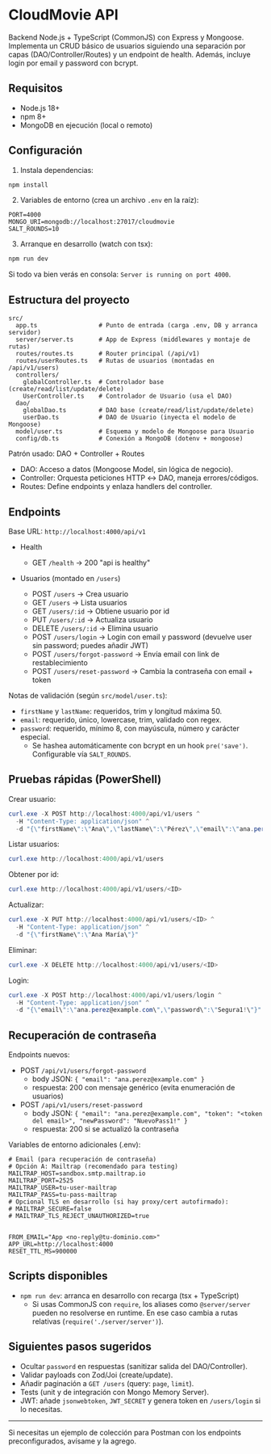 # CloudMovie API

Backend Node.js + TypeScript (CommonJS) con Express y Mongoose. Implementa un CRUD básico de usuarios siguiendo una separación por capas (DAO/Controller/Routes) y un endpoint de health.
Además, incluye login por email y password con bcrypt.

## Requisitos
- Node.js 18+
- npm 8+
- MongoDB en ejecución (local o remoto)

## Configuración
1) Instala dependencias:
```powershell
npm install
```

2) Variables de entorno (crea un archivo `.env` en la raíz):
```env
PORT=4000
MONGO_URI=mongodb://localhost:27017/cloudmovie
SALT_ROUNDS=10
```

3) Arranque en desarrollo (watch con tsx):
```powershell
npm run dev
```

Si todo va bien verás en consola: `Server is running on port 4000`.

## Estructura del proyecto
```
src/
  app.ts                 # Punto de entrada (carga .env, DB y arranca servidor)
  server/server.ts       # App de Express (middlewares y montaje de rutas)
  routes/routes.ts       # Router principal (/api/v1)
  routes/userRoutes.ts   # Rutas de usuarios (montadas en /api/v1/users)
  controllers/
    globalController.ts  # Controlador base (create/read/list/update/delete)
    UserController.ts    # Controlador de Usuario (usa el DAO)
  dao/
    globalDao.ts         # DAO base (create/read/list/update/delete)
    userDao.ts           # DAO de Usuario (inyecta el modelo de Mongoose)
  model/user.ts          # Esquema y modelo de Mongoose para Usuario
  config/db.ts           # Conexión a MongoDB (dotenv + mongoose)
```

Patrón usado: DAO + Controller + Routes
- DAO: Acceso a datos (Mongoose Model, sin lógica de negocio).
- Controller: Orquesta peticiones HTTP ↔ DAO, maneja errores/códigos.
- Routes: Define endpoints y enlaza handlers del controller.

## Endpoints
Base URL: `http://localhost:4000/api/v1`

- Health
  - GET `/health` → 200 "api is healthy"

- Usuarios (montado en `/users`)
  - POST `/users` → Crea usuario
  - GET `/users` → Lista usuarios
  - GET `/users/:id` → Obtiene usuario por id
  - PUT `/users/:id` → Actualiza usuario
  - DELETE `/users/:id` → Elimina usuario
  - POST `/users/login` → Login con email y password (devuelve user sin password; puedes añadir JWT)
  - POST `/users/forgot-password` → Envía email con link de restablecimiento
  - POST `/users/reset-password` → Cambia la contraseña con email + token

Notas de validación (según `src/model/user.ts`):
- `firstName` y `lastName`: requeridos, trim y longitud máxima 50.
- `email`: requerido, único, lowercase, trim, validado con regex.
- `password`: requerido, mínimo 8, con mayúscula, número y carácter especial.
  - Se hashea automáticamente con bcrypt en un hook `pre('save')`. Configurable vía `SALT_ROUNDS`.

## Pruebas rápidas (PowerShell)
Crear usuario:
```powershell
curl.exe -X POST http://localhost:4000/api/v1/users ^
  -H "Content-Type: application/json" ^
  -d "{\"firstName\":\"Ana\",\"lastName\":\"Pérez\",\"email\":\"ana.perez@example.com\",\"password\":\"Segura1!\"}"
```

Listar usuarios:
```powershell
curl.exe http://localhost:4000/api/v1/users
```

Obtener por id:
```powershell
curl.exe http://localhost:4000/api/v1/users/<ID>
```

Actualizar:
```powershell
curl.exe -X PUT http://localhost:4000/api/v1/users/<ID> ^
  -H "Content-Type: application/json" ^
  -d "{\"firstName\":\"Ana María\"}"
```

Eliminar:
```powershell
curl.exe -X DELETE http://localhost:4000/api/v1/users/<ID>
```

Login:
```powershell
curl.exe -X POST http://localhost:4000/api/v1/users/login ^
  -H "Content-Type: application/json" ^
  -d "{\"email\":\"ana.perez@example.com\",\"password\":\"Segura1!\"}"
```

## Recuperación de contraseña

Endpoints nuevos:
- POST `/api/v1/users/forgot-password`
  - body JSON: `{ "email": "ana.perez@example.com" }`
  - respuesta: 200 con mensaje genérico (evita enumeración de usuarios)
- POST `/api/v1/users/reset-password`
  - body JSON: `{ "email": "ana.perez@example.com", "token": "<token del email>", "newPassword": "NuevoPass1!" }`
  - respuesta: 200 si se actualizó la contraseña

Variables de entorno adicionales (.env):
```env
# Email (para recuperación de contraseña)
# Opción A: Mailtrap (recomendado para testing)
MAILTRAP_HOST=sandbox.smtp.mailtrap.io
MAILTRAP_PORT=2525
MAILTRAP_USER=tu-user-mailtrap
MAILTRAP_PASS=tu-pass-mailtrap
# Opcional TLS en desarrollo (si hay proxy/cert autofirmado):
# MAILTRAP_SECURE=false
# MAILTRAP_TLS_REJECT_UNAUTHORIZED=true


FROM_EMAIL="App <no-reply@tu-dominio.com>"
APP_URL=http://localhost:4000
RESET_TTL_MS=900000
```

## Scripts disponibles
- `npm run dev`: arranca en desarrollo con recarga (tsx + TypeScript)
  - Si usas CommonJS con `require`, los aliases como `@server/server` pueden no resolverse en runtime. En ese caso cambia a rutas relativas (`require('./server/server')`).

## Siguientes pasos sugeridos
- Ocultar `password` en respuestas (sanitizar salida del DAO/Controller).
- Validar payloads con Zod/Joi (create/update).
- Añadir paginación a `GET /users` (query: `page`, `limit`).
- Tests (unit y de integración con Mongo Memory Server).
- JWT: añade `jsonwebtoken`, `JWT_SECRET` y genera token en `/users/login` si lo necesitas.

---
Si necesitas un ejemplo de colección para Postman con los endpoints preconfigurados, avísame y la agrego.
